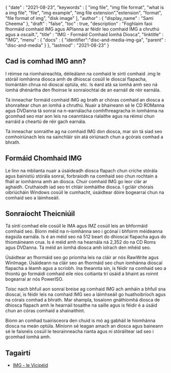 {
  "date" : "2021-08-23",
  "keywords" : [ "img file", "img file format", "what is a img file", "file", "img example", "img file extension","extension", "format", "file format of img", "disk image" ],
  "author" : {
    "display_name" : "Sami Cheema"
},
  "draft" : "false",
   "toc" : true,
  "description" : "Foghlaim faoi fhormáid comhaid IMG agus APIanna ar féidir leo comhaid IMG a chruthú agus a oscailt.",
  "title" : "IMG - Formáid Comhaid Íomhá Diosca",
  "linktitle" : "IMG",
  "menu" : {
    "docs" : {
      "identifier":"disc-and-media-img-ga",
      "parent" : "disc-and-media"
}
},
  "lastmod" : "2021-08-23"
}

## Cad is comhad IMG ann?

I réimse na ríomhaireachta, déileálann na comhaid le síntí comhaid .img le stóráil íomhánna diosca amh de dhioscaí cosúil le dioscaí flapacha, tiomántáin chrua nó dioscaí optúla, etc. Is éard atá sa íomhá amh seo ná íomhá dhénártha den fhoinse le sonraíochtaí de an earnáil de réir earnála.

Tá inneachar formáid comhaid IMG ag brath ar chóras comhaid an diosca a shonraítear chun an íomhá a chruthú. Nuair a bhaineann sé le CD ROManna agus DVDanna tá sonraí na n-earnálacha comhfhreagracha in íomhánna na gcomhad seo mar aon leis na ceanntásca rialaithe agus na réimsí chun earráid a cheartú de réir gach earnála.

Tá inneachar sonraithe ag na comhaid IMG don diosca, mar sin tá siad seo comhoiriúnach leis na sainchláir sin atá oiriúnach chun a gcórais comhad a bhrath.

## Formáid Chomhaid IMG ##

Le linn na mblianta nuair a úsáideadh diosca flapach chun críche stórála agus bainistiú stórála sonraí, forbraíodh na comhaid seo chun rochtain a fháil ar íomhánna amh an diosca. Chuir comhaid IMG go leor clár ar aghaidh. Cruthaíodh iad seo trí chláir íomháithe diosca. I gcláir chórais oibriúcháin Windows cosúil le cumhacht, úsáidtear dóire bogearraí chun na comhaid seo a láimhseáil.

## Sonraíocht Theicniúil ##

Tá síntí comhad eile cosúil le IMA agus IMZ cosúil leis an bhformáid comhaid seo. Bíonn méid na n-íomhánna seo i gcónaí i bhfoirm méideanna éagsúla earnála. Is é an méid seo ná 512 beart do dhioscaí flapacha agus do thiomáineann crua. Is é méid amh na hearnála ná 2,352 do na CD Roms agus DVDanna. Tá méid an íomhá diosca amh iolrach den mhéid seo.

Úsáidtear an fhormáid seo go príomha leis na cláir ar nós RawWrite agus WinImage. Úsáideann na cláir seo an fhormáid seo chun íomhánna dioscaí flapacha a léamh agus a scríobh. Ina theannta sin, is féidir na comhaid seo a thiontú go formáidí comhaid eile níos coitianta trí úsáid a bhaint as roinnt bogearraí ar nós PowerISO.

Toisc nach bhfuil aon sonraí breise ag comhaid IMG ach amháin a bhfuil sna dioscaí, is féidir leis na comhaid IMG seo a láimhseáil go huathoibríoch agus na córais comhad a bhrath. Mar shampla, tosaíonn gnáthíomhá diosca de dhiosca flapach amh le hearnáil tosaithe na saille agus is féidir é a úsáid chun an córas comhaid a shainaithint.

Bíonn an comhad tuairisceora den chuid is mó ag gabháil le híomhánna diosca na meán optúla. Míníonn sé leagan amach an diosca agus baineann sé le faisnéis cosúil le teorainneacha rianta agus ní stóráiltear iad seo i gcomhad íomhá amh.



## Tagairtí ##

* [IMG - le Vicipéid]( https://en.wikipedia.org/wiki/IMG_(file_format))



